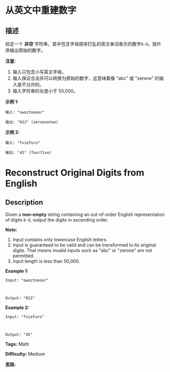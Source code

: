 # 从英文中重建数字

## 描述

给定一个 **非空** 字符串，其中包含字母顺序打乱的英文单词表示的数字`0-9`。按升序输出原始的数字。

**注意:**

  1. 输入只包含小写英文字母。
  2. 输入保证合法并可以转换为原始的数字，这意味着像 "abc" 或 "zerone" 的输入是不允许的。
  3. 输入字符串的长度小于 50,000。

**示例 1:**

    
    
    输入: "owoztneoer"
    
    输出: "012" (zeroonetwo)
    

**示例 2:**

    
    
    输入: "fviefuro"
    
    输出: "45" (fourfive)
    



# Reconstruct Original Digits from English

## Description



Given a **non-empty** string containing an out-of-order English representation of digits `0-9`, output the digits in ascending order.

**Note:**  

  1. Input contains only lowercase English letters.
  2. Input is guaranteed to be valid and can be transformed to its original digits. That means invalid inputs such as "abc" or "zerone" are not permitted.
  3. Input length is less than 50,000.

**Example 1:**  

    
    
    Input: "owoztneoer"
    
    Output: "012"
    

**Example 2:**  

    
    
    Input: "fviefuro"
    
    Output: "45"
    


**Tags:** Math

**Difficulty:** Medium

**思路:**
